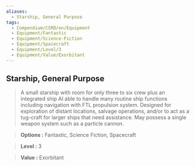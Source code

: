 ```yaml
---
aliases:
  - Starship, General Purpose
tags:
  - Compendium/CSRD/en/Equipment
  - Equipment/Fantastic
  - Equipment/Science-Fiction
  - Equipment/Spacecraft
  - Equipment/Level/3
  - Equipment/Value/Exorbitant
---
```

    
      
## Starship, General Purpose      
      
>A small starship with room for only three to six crew plus an integrated ship AI able to handle many routine ship functions including navigation with FTL propulsion system. Designed for exploration of distant locations, salvage operations, and/or to act as a tug-craft for larger ships that need assistance. May possess a single weapon system such as a particle cannon.      
> **Options :** Fantastic, Science Fiction, Spacecraft      
> **Level :** 3      
> **Value :** Exorbitant